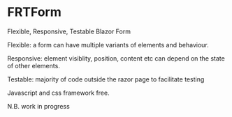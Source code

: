 # FRTForm
Flexible, Responsive, Testable Blazor Form

Flexible: a form can have multiple variants of elements and behaviour.

Responsive: element visiblity, position, content etc can depend on the state of other elements.

Testable: majority of code outside the razor page to facilitate testing

Javascript and css framework free.

N.B. work in progress
